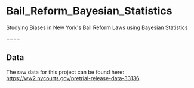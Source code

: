 # Bail_Reform_Bayesian_Statistics
Studying Biases in New York's Bail Reform Laws using Bayesian Statistics

====

## Data
The raw data for this project can be found here: https://ww2.nycourts.gov/pretrial-release-data-33136
